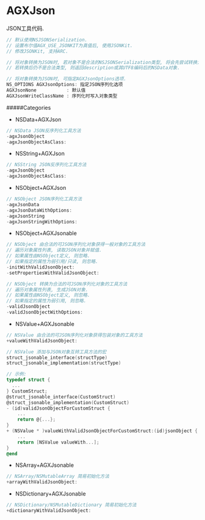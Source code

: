 # AGXJson

JSON工具代码.

```objective-c
// 默认使用NSJSONSerialization.
// 设置布尔值AGX_USE_JSONKIT为真值后, 使用JSONKit.
// 修改JSONKit, 支持ARC.

// 将对象转换为JSON时, 若对象不是合法的NSJSONSerialization类型, 将会先尝试转换为合法类型.
// 若转换后仍不是合法类型, 则返回description或其UTF8编码后的NSData对象.

// 将对象转换为JSON时, 可指定AGXJsonOptions选项.
NS_OPTIONS AGXJsonOptions: 指定JSON序列化选项
AGXJsonNone           : 默认值
AGXJsonWriteClassName : 序列化时写入对象类型
```

#####Categories

- NSData+AGXJson

```objective-c
// NSData JSON反序列化工具方法
-agxJsonObject
-agxJsonObjectAsClass:
```

- NSString+AGXJson

```objective-c
// NSString JSON反序列化工具方法
-agxJsonObject
-agxJsonObjectAsClass:
```

- NSObject+AGXJson

```objective-c
// NSObject JSON序列化工具方法
-agxJsonData
-agxJsonDataWithOptions:
-agxJsonString
-agxJsonStringWithOptions:
```

- NSObject+AGXJsonable

```objective-c
// NSObject 由合法的可JSON序列化对象获得一般对象的工具方法
// 遍历对象属性列表, 读取JSON对象并赋值.
// 如果属性由NSObject定义, 则忽略.
// 如果指定的属性为弱引用/只读, 则忽略.
-initWithValidJsonObject:
-setPropertiesWithValidJsonObject:

// NSObject 转换为合法的可JSON序列化对象的工具方法
// 遍历对象属性列表, 生成JSON对象.
// 如果属性由NSObject定义, 则忽略.
// 如果指定的属性为弱引用, 则忽略.
-validJsonObject
-validJsonObjectWithOptions:
```

- NSValue+AGXJsonable

```objective-c
// NSValue 由合法的可JSON序列化对象获得包装对象的工具方法
+valueWithValidJsonObject:

// NSValue 添加与JSON对象互转工具方法的宏
struct_jsonable_interface(structType)
struct_jsonable_implementation(structType)

// 示例:
typedef struct {
  ...
} CustomStruct;
@struct_jsonable_interface(CustomStruct)
@struct_jsonable_implementation(CustomStruct)
- (id)validJsonObjectForCustomStruct {
    ...
    return @{...};
}
+ (NSValue * )valueWithValidJsonObjectForCustomStruct:(id)jsonObject {
    ...
    return [NSValue valueWith...];
}
@end
```

- NSArray+AGXJsonable

```objective-c
// NSArray/NSMutableArray 简易初始化方法
+arrayWithValidJsonObject:
```

- NSDictionary+AGXJsonable

```objective-c
// NSDictionary/NSMutableDictionary 简易初始化方法
+dictionaryWithValidJsonObject:
```
